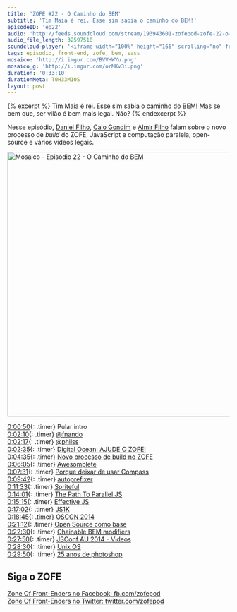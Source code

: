 ```yaml
---
title: 'ZOFE #22 - O Caminho do BEM'
subtitle: 'Tim Maia é rei. Esse sim sabia o caminho do BEM!'
episodeID: 'ep22'
audio: 'http://feeds.soundcloud.com/stream/193943601-zofepod-zofe-22-o-caminho-do-bem'
audio_file_length: 32597510
soundcloud-player: '<iframe width="100%" height="166" scrolling="no" frameborder="no" src="https://w.soundcloud.com/player/?url=https%3A//api.soundcloud.com/tracks/193943601&amp;color=ff5500&amp;auto_play=false&amp;hide_related=false&amp;show_comments=true&amp;show_user=true&amp;show_reposts=false"></iframe>'
tags: episodio, front-end, zofe, bem, sass
mosaico: 'http://i.imgur.com/BVVHWYu.png'
mosaico_g: 'http://i.imgur.com/orMKv3i.png'
duration: '0:33:10'
durationMeta: T0H33M10S
layout: post
---
```


{% excerpt %}
Tim Maia é rei. Esse sim sabia o caminho do BEM! Mas se bem que, ser vilão é bem mais legal. Não?
{% endexcerpt %}

Nesse episódio, [Daniel Filho](https://twitter.com/danielfilho), [Caio Gondim](https://twitter.com/caio_gondim) e [Almir Filho](https://twitter.com/almirfilho) falam sobre o novo processo de *build* do ZOFE, JavaScript e computação paralela, open-source e vários vídeos legais.

<img title="Capa do Episódio 22 - O Caminho do BEM" src="http://i.imgur.com/BVVHWYu.png" class="mosaico" alt="Mosaico - Episódio 22 - O Caminho do BEM" width="600" height="600">

[0:00:50](#t=0:00:50){: .timer} Pular intro<br>
[0:02:10](#t=0:02:10){: .timer} [@fnando](https://twitter.com/fnando)<br>
[0:02:17](#t=0:02:17){: .timer} [@philss](https://twitter.com/philss)<br>
[0:02:35](#t=0:02:35){: .timer} [Digital Ocean: AJUDE O ZOFE!](https://www.digitalocean.com/?refcode=d33f8db85bf3)<br>
[0:04:35](#t=0:04:35){: .timer} [Novo processo de build no ZOFE](https://github.com/zofepod/zofe)<br>
[0:06:05](#t=0:06:05){: .timer} [Awesomplete](http://leaverou.github.io/awesomplete/)<br>
[0:07:31](#t=0:07:31){: .timer} [Porque deixar de usar Compass](http://www.sitepoint.com/dont-use-compass-anymore/)<br>
[0:09:42](#t=0:09:42){: .timer} [autoprefixer](https://github.com/postcss/autoprefixer)<br>
[0:11:33](#t=0:11:33){: .timer} [Spriteful](https://github.com/lucasmazza/spriteful)<br>
[0:14:01](#t=0:14:01){: .timer} [The Path To Parallel JS](https://blog.mozilla.org/javascript/2015/02/26/the-path-to-parallel-javascript/)<br>
[0:15:15](#t=0:15:15){: .timer} [Effective JS](http://effectivejs.com/)<br>
[0:17:02](#t=0:17:02){: .timer} [JS1K](http://js1k.com/2015-hypetrain/)<br>
[0:18:45](#t=0:18:45){: .timer} [OSCON 2014](https://www.youtube.com/watch?v=fzL6Zoy_ndk)<br>
[0:21:12](#t=0:21:12){: .timer} [Open Source como base](https://medium.com/brasil/open-source-como-base-2136b6890d)<br>
[0:22:30](#t=0:22:30){: .timer} [Chainable BEM modifiers](http://webuild.envato.com/blog/chainable-bem-modifiers/)<br>
[0:27:50](#t=0:27:50){: .timer} [JSConf AU 2014 - Videos](https://www.youtube.com/watch?v=ep8isfiV7Ec&list=PL37ZVnwpeshED1lE5OocFIM-1wHQsh48I)<br>
[0:28:30](#t=0:28:30){: .timer} [Unix OS](https://www.youtube.com/watch?v=tc4ROCJYbm0)<br>
[0:29:50](#t=0:29:50){: .timer} [25 anos de photoshop](https://www.youtube.com/watch?v=QmYc1MNJaQc)

## Siga o ZOFE

[Zone Of Front-Enders no Facebook: fb.com/zofepod](http://fb.com/zofepod/ "ZOFE no Facebook: fb.com/zofepod")<br>
[Zone Of Front-Enders no Twitter: twitter.com/zofepod](http://twitter.com/zofepod/ "ZOFE no Twitter")<br>
